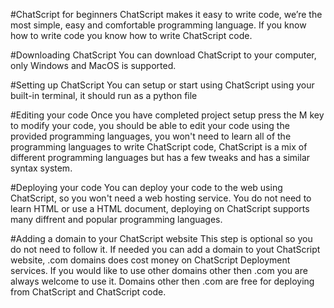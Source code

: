 #ChatScript for beginners
ChatScript makes it easy to write code, we’re the most simple, easy and comfortable programming language. If you know how to write code you know how to write ChatScript code.

#Downloading ChatScript 
You can download ChatScript to your computer, only Windows and MacOS is supported.

#Setting up ChatScript
You can setup or start using ChatScript using your built-in terminal, it should run as a python file

#Editing your code
Once you have completed project setup press the M key to modify your code, you should be able to edit your code using the provided programming languages, you won't need to learn all of the programming languages to write ChatScript code, ChatScript is a mix of different programming languages but has a few tweaks and has a similar syntax system.

#Deploying your code
You can deploy your code to the web using ChatScript, so you won't need a web hosting service. You do not need to learn HTML or use a HTML document, deploying on ChatScript supports many diffrent and popular programming languages.

#Adding a domain to your ChatScript website
This step is optional so you do not need to follow it. If needed you can add a domain to yout ChatScript website, .com domains does cost money on ChatScript Deployment services. If you would like to use other domains other then .com you are always welcome to use it. Domains other then .com are free for deploying from ChatScript and ChatScript code.

